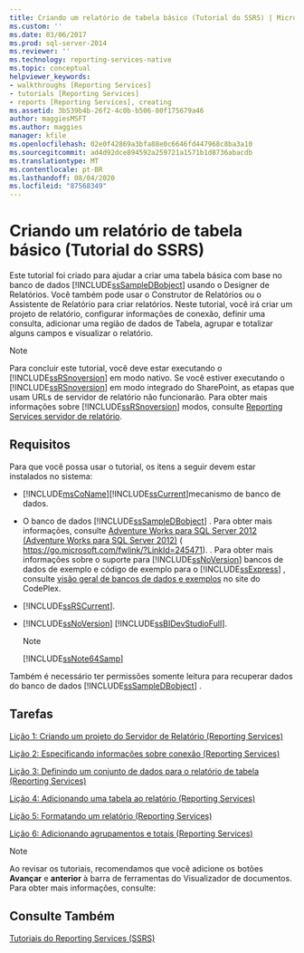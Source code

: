 ```yaml
---
title: Criando um relatório de tabela básico (Tutorial do SSRS) | Microsoft Docs
ms.custom: ''
ms.date: 03/06/2017
ms.prod: sql-server-2014
ms.reviewer: ''
ms.technology: reporting-services-native
ms.topic: conceptual
helpviewer_keywords:
- walkthroughs [Reporting Services]
- tutorials [Reporting Services]
- reports [Reporting Services], creating
ms.assetid: 3b539b4b-26f2-4c0b-b506-80f175679a46
author: maggiesMSFT
ms.author: maggies
manager: kfile
ms.openlocfilehash: 02e0f42869a3bfa88e0c6646fd447968c8ba3a10
ms.sourcegitcommit: ad4d92dce894592a259721a1571b1d8736abacdb
ms.translationtype: MT
ms.contentlocale: pt-BR
ms.lasthandoff: 08/04/2020
ms.locfileid: "87568349"
---
```

# <a name="create-a-basic-table-report-ssrs-tutorial"></a>Criando um relatório de tabela básico (Tutorial do SSRS)
  Este tutorial foi criado para ajudar a criar uma tabela básica com base no banco de dados [!INCLUDE[ssSampleDBobject](../includes/sssampledbobject-md.md)] usando o Designer de Relatórios. Você também pode usar o Construtor de Relatórios ou o Assistente de Relatório para criar relatórios. Neste tutorial, você irá criar um projeto de relatório, configurar informações de conexão, definir uma consulta, adicionar uma região de dados de Tabela, agrupar e totalizar alguns campos e visualizar o relatório.  
  
> [!NOTE]  
>  Para concluir este tutorial, você deve estar executando o [!INCLUDE[ssRSnoversion](../includes/ssrsnoversion-md.md)] em modo nativo. Se você estiver executando o [!INCLUDE[ssRSnoversion](../includes/ssrsnoversion-md.md)] em modo integrado do SharePoint, as etapas que usam URLs de servidor de relatório não funcionarão. Para obter mais informações sobre [!INCLUDE[ssRSnoversion](../includes/ssrsnoversion-md.md)] modos, consulte [Reporting Services servidor de relatório](reporting-services-report-server.md).  
  
## <a name="requirements"></a>Requisitos  
 Para que você possa usar o tutorial, os itens a seguir devem estar instalados no sistema:  
  
-   [!INCLUDE[msCoName](../includes/msconame-md.md)][!INCLUDE[ssCurrent](../includes/sscurrent-md.md)]mecanismo de banco de dados.  
  
-   O banco de dados [!INCLUDE[ssSampleDBobject](../includes/sssampledbobject-md.md)] .  Para obter mais informações, consulte [Adventure Works para SQL Server 2012 (Adventure Works para SQL Server 2012)](https://go.microsoft.com/fwlink/?LinkId=245471) ( https://go.microsoft.com/fwlink/?LinkId=245471). . Para obter mais informações sobre o suporte para [!INCLUDE[ssNoVersion](../includes/ssnoversion-md.md)] bancos de dados de exemplo e código de exemplo para o [!INCLUDE[ssExpress](../includes/ssexpress-md.md)] , consulte [visão geral de bancos de dados e exemplos](https://go.microsoft.com/fwlink/?LinkId=110391) no site do CodePlex.  
  
-   [!INCLUDE[ssRSCurrent](../includes/ssrscurrent-md.md)].  
  
-   [!INCLUDE[ssNoVersion](../includes/ssnoversion-md.md)] [!INCLUDE[ssBIDevStudioFull](../includes/ssbidevstudiofull-md.md)].  
  
    > [!NOTE]  
    >  [!INCLUDE[ssNote64Samp](../includes/ssnote64samp-md.md)]  
  
 Também é necessário ter permissões somente leitura para recuperar dados do banco de dados [!INCLUDE[ssSampleDBobject](../includes/sssampledbobject-md.md)] .  
  
## <a name="tasks"></a>Tarefas  
 [Lição 1: Criando um projeto do Servidor de Relatório &#40;Reporting Services&#41;](lesson-1-creating-a-report-server-project-reporting-services.md)  
  
 [Lição 2: Especificando informações sobre conexão &#40;Reporting Services&#41;](lesson-2-specifying-connection-information-reporting-services.md)  
  
 [Lição 3: Definindo um conjunto de dados para o relatório de tabela &#40;Reporting Services&#41;](lesson-3-defining-a-dataset-for-the-table-report-reporting-services.md)  
  
 [Lição 4: Adicionando uma tabela ao relatório &#40;Reporting Services&#41;](lesson-4-adding-a-table-to-the-report-reporting-services.md)  
  
 [Lição 5: Formatando um relatório &#40;Reporting Services&#41;](lesson-5-formatting-a-report-reporting-services.md)  
  
 [Lição 6: Adicionando agrupamentos e totais &#40;Reporting Services&#41;](lesson-6-adding-grouping-and-totals-reporting-services.md)  
  
> [!NOTE]  
>  Ao revisar os tutoriais, recomendamos que você adicione os botões **Avançar** e **anterior** à barra de ferramentas do Visualizador de documentos. Para obter mais informações, consulte:  
  
## <a name="see-also"></a>Consulte Também  
 [Tutoriais do Reporting Services &#40;SSRS&#41;](reporting-services-tutorials-ssrs.md)  
  
  
